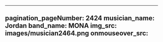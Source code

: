 ------
pagination_pageNumber: 2424
musician_name: Jordan
band_name: MONA
img_src: images/musician2464.png
onmouseover_src: 
------